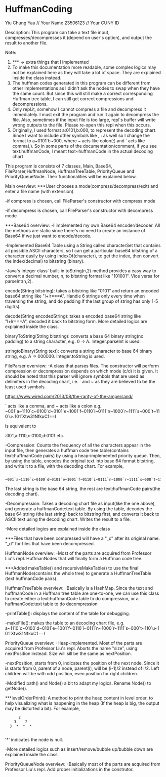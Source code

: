 # HuffmanCoding

Yiu Chung Yau // Your Name
23506123 // Your CUNY ID

Description:
This program can take a text file input, compresses/decompresses it (depend on user's option), and output the result to another file. 

Note:
1. *** -> extra things that I implemented
2. To make this documentation more readable, some complex logics may not be explained here as they will take a lot of space. They are explained inside the class instead.
3. The huffman codes generated in this program can be different from other implementations as I didn't ask the nodes to swap when they have the same count. But since this will still make a correct corresponding Huffman tree table, I can still get correct compressions and decompressions.
4. Only repl.it, somehow I cannot compress a file and decompress it immediately. I must exit the program and run it again to decompress the file. Also, sometimes if the input file is too large, repl's buffer will write wrong outputs to the file. Please re-open this repl when this occurs.
5. Originally, I used format a:0101,b:000,  to represent the decoding chart. Since I want to include other symbols like , :  as well so I change the format to a\~0101\`b~000, where \~ acts like colon(\:) and \` acts like comma(,). So in some parts of the documentation/comment, if you see text\:huffmanCode, I meant text\~huffmanCode in the actual decoding chart



This program is consists of 7 classes, Main, Base64, FileParser,HuffmanNode, HuffmanTreeTable, PriorityQueue and PriorityQueueNode. Their functionalities will be explained below.


Main overview:
  ***User chooses a mode(compress/decompress/exit) and enter a file name (with extension).

  -if compress is chosen, call FileParser's constructor with compress mode

  -if decompress is chosen, call FileParser's constructor with decompress mode



***Base64 overview:
  -I implemented my own Base64 encoder/decoder. All the methods are static since there's no need to create an instance of Base64 if we just want to encode/decode.

  -Implemented Base64 Table using a String called characterSet that contains all possible ASCII characters, so I can get a particular base64 bitstring of a character easily by using indexOf(character), to get the index, then convert the index(decimal) to bitstring (binary). 
  
  -Java's Integer class' built-in toString(n,2) method provides a easy way to convert a decimal number, n, to bitstring format like "101001". Vice versa for parseInt(n,2).

  encode(String bitstring): takes a bitstring like "0101" and return an encoded base64 string like "l+lr===A". Handle 6 strings only every time when traversing the string, and do padding if the last group of string has only 1-5 digit(s).

  decode(String encodedString): takes a encoded base64 string like "l+lr===A", decoded it back to bitstring form. More detailed logics are explained inside the class.

  binaryToString(String bitstring): converts a base 64 binary string(no padding) to a string character, e.g. 0 => A. Integer.parseInt is used.

  stringtoBinary(String text): converts a string character to base 64 binary string, e.g. A => 000000. Integer.toString is used.



FileParser overview:
  -A class that parses files. The constructor will perform compression or decompression depends on which mode (c/d) it is given. It should be noted that this parser will ignore symbols that are used as delimiters in the decoding chart, i.e. ` and ~ as they are believed to be the least used symbols.

  https://www.wired.com/2013/08/the-rarity-of-the-ampersand/

  \` acts like a comma, and \~ acts like a colon
  e.g.
   ~001\`a\~1110\`c\~0100\`d~0101\`e\~1001\`f\~0110\`i\~0111\`n\~1000\`r\~1111\`s\~000\`t\~110\`u\~101\`Xtw31NfkuC1==I

  is equivalent to 

   :001,a:1110,c:0100,d:0101 etc.

  -Compression: Counts the frequency of all the characters appear in the input file, then generates a huffman code tree table(contains text:huffmanCode pairs) by using a heap-implemented priority queue. Then, by using the table, encodes the original text into base 64 format bitstring, and write it to a file, with the decoding chart. For example, 

     ~001`a~1110`c~0100`d~0101`e~1001`f~0110`i~0111`n~1000`r~1111`s~000`t~110`u~101`Xtw31NfkuC1==I

  The last string is the base 64 string, the rest are text:huffmanCode pairs(the decoding chart).

  -Decompression: Takes a decoding chart file as input(like the one above), and generate a huffmanCode:text table. By using the table, decodes the base 64 string (the last string) back to bitstring first, and converts it back to ASCII text using the decoding chart. Writes the result to a file.

  -More detailed logics are explained inside the class

  ***Files that have been compressed will have a "_c" after its original name. "_d" for files that have been decompressed.



HuffmanNode overview:
  -Most of the parts are acquired from Professor Liu's repl. HuffmanNodes that will finally form a Huffman code tree.
  
  ***Added makeTable() and recursiveMakeTable() to use the final HuffmanNode(contains the whole tree) to generate a HuffmanTreeTable (text:huffmanCode pairs).


HuffmanTreeTable overview:
  -Basically is a HashMap. Since the text and huffmanCode in a Huffman tree table are one-to-one, we can use this class to create either a text:huffmanCode table to do compression, or a huffmanCode:text table to do decompression

  -printTable(): displays the content of the table for debugging.

  -makeFile(): makes the table to an decoding chart file, e.g.
   a\~1110\`c\~0100\`d\~0101\`e\~1001\`f\~0110\`i\~0111\`n\~1000\`r\~1111\`s\~000\`t\~110\`u\~101\`Xtw31NfkuC1==I


PriorityQueue overview:
  -Heap-implemented. Most of the parts are acquired from Professor Liu's repl. Aborts the name "size", using nextPosition instead. Size will sill be the same as nextPosition.

  -nextPosition, starts from 0, indicates the position of the next node. Since it is starts from 0, parent of a node, parent(i), will be (i-1)/2 instead of i/2. Left children will be with odd position, even position for right children.

  -Modified path() and Node() a bit to adapt my logics. Rename Node() to getNode().

  ***levelOrderPrint(): A method to print the heap content in level order, to help visualizing what is happening in the heap (If the heap is big, the output may be distorted a bit). For example,
  
```
      2  
    3    2  
  3  *  *  *
  
```
  '*' indicates the node is null. 

  -More detailed logics such as insert/remove/bubble up/bubble down are explained inside the class



PriorityQueueNode overview:
 -Basically most of the parts are acquired from Professor Liu's repl. Add proper initializations in the construtor.
